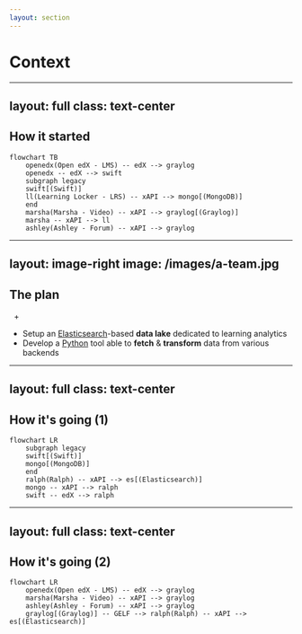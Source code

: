 ```yaml
---
layout: section
---
```


# Context

---
layout: full
class: text-center
---

## How it started


```mermaid
flowchart TB
    openedx(Open edX - LMS) -- edX --> graylog
    openedx -- edX --> swift
    subgraph legacy
    swift[(Swift)]
    ll(Learning Locker - LRS) -- xAPI --> mongo[(MongoDB)]
    end
    marsha(Marsha - Video) -- xAPI --> graylog[(Graylog)]
    marsha -- xAPI --> ll
    ashley(Ashley - Forum) -- xAPI --> graylog
```

---
layout: image-right
image: /images/a-team.jpg
---

## The plan

<div class="space text-center place-content-center text-4xl">
    <logos-python /> &nbsp;
    <span>+</span> &nbsp;
    <logos-elasticsearch />
</div>


<div class="space">

* Setup an [Elasticsearch](https://www.elastic.co/elasticsearch/)-based **data lake** dedicated to learning analytics
* Develop a [Python](https://python.org) tool able to **fetch** & **transform**  data from various backends

</div>

---
layout: full
class: text-center
---

## How it's going (1)

<div class="space"></div>

```mermaid
flowchart LR
    subgraph legacy
    swift[(Swift)]
    mongo[(MongoDB)]
    end
    ralph(Ralph) -- xAPI --> es[(Elasticsearch)]
    mongo -- xAPI --> ralph
    swift -- edX --> ralph
```

---
layout: full
class: text-center
---

## How it's going (2)

<div class="space"></div>

```mermaid
flowchart LR
    openedx(Open edX - LMS) -- edX --> graylog
    marsha(Marsha - Video) -- xAPI --> graylog
    ashley(Ashley - Forum) -- xAPI --> graylog
    graylog[(Graylog)] -- GELF --> ralph(Ralph) -- xAPI --> es[(Elasticsearch)]
```
